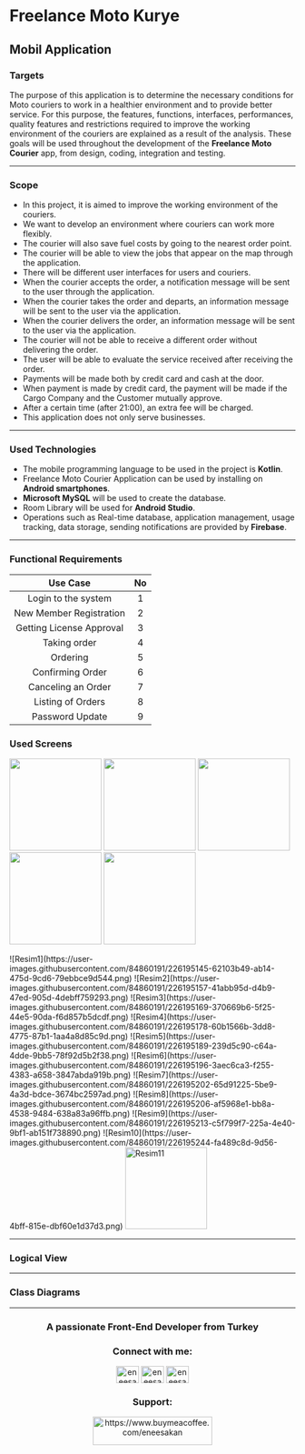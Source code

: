 # Freelance Moto Kurye
## Mobil Application
### Targets

The purpose of this application is to determine the necessary conditions for Moto couriers to work in a healthier environment and to provide better service. For this purpose, the features, functions, interfaces, performances, quality features and restrictions required to improve the working environment of the couriers are explained as a result of the analysis. These goals will be used throughout the development of the **Freelance Moto Courier** app, from design, coding, integration and testing.

------------
### Scope
- In this project, it is aimed to improve the working environment of the couriers.
- We want to develop an environment where couriers can work more flexibly.
- The courier will also save fuel costs by going to the nearest order point.
- The courier will be able to view the jobs that appear on the map through the application.
- There will be different user interfaces for users and couriers.
- When the courier accepts the order, a notification message will be sent to the user through the application.
- When the courier takes the order and departs, an information message will be sent to the user via the application.
- When the courier delivers the order, an information message will be sent to the user via the application.
- The courier will not be able to receive a different order without delivering the order.
- The user will be able to evaluate the service received after receiving the order.
- Payments will be made both by credit card and cash at the door.
- When payment is made by credit card, the payment will be made if the Cargo Company and the Customer mutually approve.
- After a certain time (after 21:00), an extra fee will be charged.
- This application does not only serve businesses.
------------
### Used Technologies
- The mobile programming language to be used in the project is **Kotlin**.
- Freelance Moto Courier Application can be used by installing on **Android smartphones**.
- **Microsoft MySQL** will be used to create the database.
-  Room Library will be used for **Android Studio**.
- Operations such as Real-time database, application management, usage tracking, data storage, sending notifications are provided by **Firebase**.
------------
### Functional Requirements
| Use Case  | No  |
| :------------: | :------------: |
| Login to the system | 1 |
| New Member Registration | 2 |
| Getting License Approval | 3 |
| Taking order | 4 |
| Ordering | 5 |
| Confirming Order  | 6 |
|  Canceling an Order | 7 |
| Listing of Orders | 8 |
| Password Update | 9 |

### Used Screens
<p float="center">
  <img src="https://user-images.githubusercontent.com/84860191/226195145-62103b49-ab14-475d-9cd6-79ebbce9d544.png" width="162" />
  <img src="https://user-images.githubusercontent.com/84860191/226195157-41abb95d-d4b9-47ed-905d-4debff759293.png" width="162" />
  <img src="https://user-images.githubusercontent.com/84860191/226195169-370669b6-5f25-44e5-90da-f6d857b5dcdf.png" width="162" />
  <img src="https://user-images.githubusercontent.com/84860191/226195178-60b1566b-3dd8-4775-87b1-1aa4a8d85c9d.png" width="162" />
  <img src="https://user-images.githubusercontent.com/84860191/226195189-239d5c90-c64a-4dde-9bb5-78f92d5b2f38.png" width="162" />
</p>
![Resim1](https://user-images.githubusercontent.com/84860191/226195145-62103b49-ab14-475d-9cd6-79ebbce9d544.png)
![Resim2](https://user-images.githubusercontent.com/84860191/226195157-41abb95d-d4b9-47ed-905d-4debff759293.png)
![Resim3](https://user-images.githubusercontent.com/84860191/226195169-370669b6-5f25-44e5-90da-f6d857b5dcdf.png)
![Resim4](https://user-images.githubusercontent.com/84860191/226195178-60b1566b-3dd8-4775-87b1-1aa4a8d85c9d.png)
![Resim5](https://user-images.githubusercontent.com/84860191/226195189-239d5c90-c64a-4dde-9bb5-78f92d5b2f38.png)
![Resim6](https://user-images.githubusercontent.com/84860191/226195196-3aec6ca3-f255-4383-a658-3847abda919b.png)
![Resim7](https://user-images.githubusercontent.com/84860191/226195202-65d91225-5be9-4a3d-bdce-3674bc2597ad.png)
![Resim8](https://user-images.githubusercontent.com/84860191/226195206-af5968e1-bb8a-4538-9484-638a83a96ffb.png)
![Resim9](https://user-images.githubusercontent.com/84860191/226195213-c5f799f7-225a-4e40-9bf1-ab151f738890.png)
![Resim10](https://user-images.githubusercontent.com/84860191/226195244-fa489c8d-9d56-4bff-815e-dbf60e1d37d3.png)
<img width="144" alt="Resim11" src="https://user-images.githubusercontent.com/84860191/226195256-8d40829c-71c6-42aa-b068-203e1dc18807.png">




------------


### Logical View


------------


### Class Diagrams




------------

<h3 align="center">A passionate Front-End Developer from Turkey</h3>

<h3 align="center">Connect with me:</h3>
<p align="center">
<a href="https://twitter.com/eneesakan" target="blank"><img align="center" src="https://raw.githubusercontent.com/rahuldkjain/github-profile-readme-generator/master/src/images/icons/Social/twitter.svg" alt="eneesakan" height="30" width="40" /></a>
<a href="https://linkedin.com/in/eneesakan" target="blank"><img align="center" src="https://raw.githubusercontent.com/rahuldkjain/github-profile-readme-generator/master/src/images/icons/Social/linked-in-alt.svg" alt="eneesakan" height="30" width="40" /></a>
<a href="https://instagram.com/eneesakan" target="blank"><img align="center" src="https://raw.githubusercontent.com/rahuldkjain/github-profile-readme-generator/master/src/images/icons/Social/instagram.svg" alt="eneesakan" height="30" width="40" /></a>
</p>

<h3 align="center">Support:</h3>
<p align="center"><a href="https://www.buymeacoffee.com/eneesakan"> <img src="https://cdn.buymeacoffee.com/buttons/v2/default-yellow.png" height="50" width="210" alt="https://www.buymeacoffee.com/eneesakan"/></a></p>


